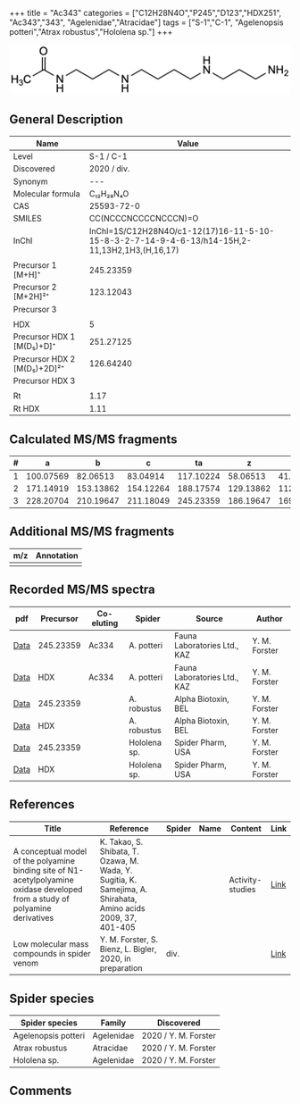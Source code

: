 +++
title = "Ac343"
categories = ["C12H28N4O","P245","D123","HDX251",
"Ac343","343",
"Agelenidae","Atracidae"]
tags = ["S-1","C-1",
"Agelenopsis potteri","Atrax robustus","Hololena sp."]
+++

![](/img/Ac343.png)

## General Description

| Name                        | Value       |
|-----------------------------|-------------|
| Level                       | S-1 / C-1          |
| Discovered                  | 2020 / div. |
| Synonym                     | ---             |
| Molecular formula           | C₁₂H₂₈N₄O   |
| CAS                         | 25593-72-0  |
| SMILES | CC(NCCCNCCCCNCCCN)=O  |
| InChI  | InChI=1S/C12H28N4O/c1-12(17)16-11-5-10-15-8-3-2-7-14-9-4-6-13/h14-15H,2-11,13H2,1H3,(H,16,17)  |
|                             |             |
| Precursor 1 [M+H]⁺          | 245.23359              |
| Precursor 2 [M+2H]²⁺        | 123.12043              |
| Precursor 3                 |                        |
|                             |                        |
| HDX                         | 5                      |
| Precursor HDX 1 [M(D₅)+D]⁺   | 251.27125              |
| Precursor HDX 2 [M(D₅)+2D]²⁺ | 126.64240              |
| Precursor HDX 3             |             |
|                             |             |
| Rt                          | 1.17            |
| Rt HDX                      | 1.11            |

## Calculated MS/MS fragments

| # | a         | b         | c         | ta        | z         | y         | tz        |
|---|-----------|-----------|-----------|-----------|-----------|-----------|-----------|
| 1 | 100.07569 | 82.06513 | 83.04914 | 117.10224 | 58.06513 | 41.03858 | 75.09167 |
| 2 | 171.14919 | 153.13862 | 154.12264 | 188.17574 | 129.13862 | 112.11208 | 146.16517 |
| 3 | 228.20704 | 210.19647 | 211.18049 | 245.23359 | 186.19647 | 169.16993 | 203.22302 |

## Additional MS/MS fragments

| m/z | Annotation |
|-----|------------|
|     |            |

## Recorded MS/MS spectra

| pdf | Precursor | Co-eluting | Spider | Source | Author |
|-----|-----------|------------|--------|--------|--------|
| [Data](/pdf/A-potteri/245_Ac334_Ac343_Ap.pdf) | 245.23359 | Ac334          | A. potteri | Fauna Laboratories Ltd., KAZ | Y. M. Forster |
| [Data](/pdf/A-potteri/245_Ac334_Ac343_Ap_HDX.pdf) | HDX | Ac334          | A. potteri | Fauna Laboratories Ltd., KAZ | Y. M. Forster |
| [Data](/pdf/A-robustus/245_Ar343_Ar.pdf) | 245.23359 |           | A. robustus | Alpha Biotoxin, BEL | Y. M. Forster |
| [Data](/pdf/A-robustus/245_Ar343_Ar_HDX.pdf) | HDX |           | A. robustus | Alpha Biotoxin, BEL | Y. M. Forster |
| [Data](/pdf/Hololena-sp/245_Ar343_Ho-sp.pdf) | 245.23359  |           | Hololena sp. | Spider Pharm, USA | Y. M. Forster |
| [Data](/pdf/Hololena-sp/245_Ar343_Ho-sp_HDX.pdf) | HDX  |           | Hololena sp. | Spider Pharm, USA | Y. M. Forster |

## References

| Title  | Reference | Spider | Name | Content | Link |
|--------|-----------|--------|------|---------|------|
| A conceptual model of the polyamine binding site of N1-acetylpolyamine oxidase developed from a study of polyamine derivatives        | K. Takao, S. Shibata, T. Ozawa, M. Wada, Y. Sugitia, K. Samejima, A. Shirahata, Amino acids 2009, 37, 401-405                         |        |                             | Activity-studies            | [Link](https://link.springer.com/article/10.1007/s00726-008-0168-9) |
| Low molecular mass compounds in spider venom      | Y. M. Forster, S. Bienz, L. Bigler, 2020, in preparation          | div.       |   |   | [Link](unknown) |

## Spider species

| Spider species      | Family     | Discovered           |
|---------------------|------------|----------------------|
| Agelenopsis potteri | Agelenidae | 2020 / Y. M. Forster |
| Atrax robustus      | Atracidae  | 2020 / Y. M. Forster |
| Hololena sp.        | Agelenidae | 2020 / Y. M. Forster |

## Comments